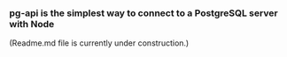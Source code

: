 ### pg-api is the simplest way to connect to a PostgreSQL server with Node

(Readme.md file is currently under construction.)
